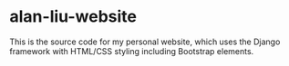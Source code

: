 # alan-liu-website

This is the source code for my personal website, which uses the Django framework with HTML/CSS styling including Bootstrap elements.
